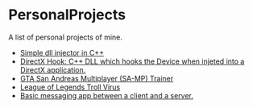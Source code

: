 # PersonalProjects
A list of personal projects of mine.

<ul>
  <li>
    <a href="https://github.com/AncauAdrian/DLLinjector"> 
          Simple dll injector in C++ 
    </a>
  </li>
  <li>
    <a href="https://github.com/AncauAdrian/DirectXHook"> 
          DirectX Hook: C++ DLL which hooks the Device when injeted into a DirectX application. 
    </a>
  </li>
  <li>
    <a href="https://github.com/AncauAdrian/SA-MPtrainer"> 
          GTA San Andreas Multiplayer (SA-MP) Trainer</a>
  </li>
  <li>
    <a href="https://github.com/AncauAdrian/LOLvirus"> 
          League of Legends Troll Virus 
    </a>
  </li>
  <li>
    <a href="https://github.com/AncauAdrian/MessagingSystem"> 
          Basic messaging app between a client and a server. 
    </a>
  </li>
</ul>

